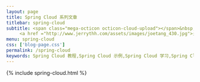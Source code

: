 ```yaml
---
layout: page
title: Spring Cloud 系列文章
titlebar: spring-cloud
subtitle: <span class="mega-octicon octicon-cloud-upload"></span>&nbsp;&nbsp;
     <a href ="http://www.jerrythh.com/assets/images/joetang_430.jpg">关注公众号：<font color="#00FF00">奔跑de陀螺</font>，回复"springcloud"进群交流。</a>
menu: spring-cloud
css: ['blog-page.css']
permalink: /spring-cloud
keywords: Spring Cloud 教程,Spring Cloud 示例,Spring Cloud 学习,Spring Cloud 资源,Spring Cloud
---
```

{% include spring-cloud.html %}
